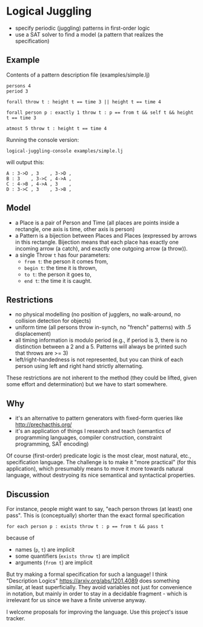 Logical Juggling
================

* specify periodic (juggling) patterns in first-order logic
* use a SAT solver to find a model (a pattern that realizes the specification)

Example
-------

Contents of a pattern description file (examples/simple.lj)
```
persons 4
period 3

forall throw t : height t == time 3 || height t == time 4

forall person p : exactly 1 throw t : p == from t && self t && height t == time 3

atmost 5 throw t : height t == time 4
```

Running the console version:
```
logical-juggling-console examples/simple.lj
```

will output this:
```
A : 3->D , 3    , 3->D , 
B : 3    , 3->C , 4->A , 
C : 4->B , 4->A , 3    , 
D : 3->C , 3    , 3->B , 
```

Model
-----

* a Place is a pair of Person and Time (all places are points inside a rectangle, one axis is time, other axis is person)
* a Pattern is a bijection between Places and Places (expressed by arrows in this rectangle.
  Bijection means that each place has exactly one incoming arrow (a catch), and exactly one outgoing arrow (a throw)).
* a single Throw `t` has four parameters:
    * `from t`: the person it comes from, 
    * `begin t`: the time it is thrown,
    * `to t`: the person it goes to,
    * `end t`: the time it is caught.

Restrictions
------------

* no physical modelling (no position of jugglers, no walk-around, no collision detection for objects)
* uniform time (all persons throw in-synch, no "french" patterns) with .5 displacement)
* all timing information is modulo period (e.g., if period is 3, there is no distinction between a 2 and a 5.
  Patterns will always be printed such that throws are >= 3)
* left/right-handedness is not represented, but you can think of each person using left and right hand strictly alternating.

These restrictions are not inherent to the method (they could be lifted, given some effort and determination) but we have to start somewhere.

Why
---

* it's an alternative to pattern generators with fixed-form queries like <http://prechacthis.org/>
* it's an application of things I research and teach (semantics of programming languages,
compiler construction, constraint programming, SAT encoding)

Of course (first-order) predicate logic is the most clear, most natural, etc., specification language.
The challenge is to make it "more practical" (for this application),
which presumably means to move it more towards natural language,
without destryoing its nice semantical and syntactical properties.

Discussion
----------

For instance, people might want to say, "each person throws (at least) one pass".
This is (conceptually) shorter than the exact formal specification
```
for each person p : exists throw t : p == from t && pass t
```
because of
* names (`p`, `t`) are implicit
* some quantifiers (`exists throw t`) are implicit 
* arguments (`from t`) are implicit

But try making a formal specification for such a language!
I think "Description Logics" <https://arxiv.org/abs/1201.4089> does something similar,
at least superficially.
They avoid variables not just for convenience in notation,
but mainly in order to stay in a decidable fragment -
which is irrelevant for us since we have a finite universe anyway.

I welcome proposals for improving the language. Use this project's issue tracker.
